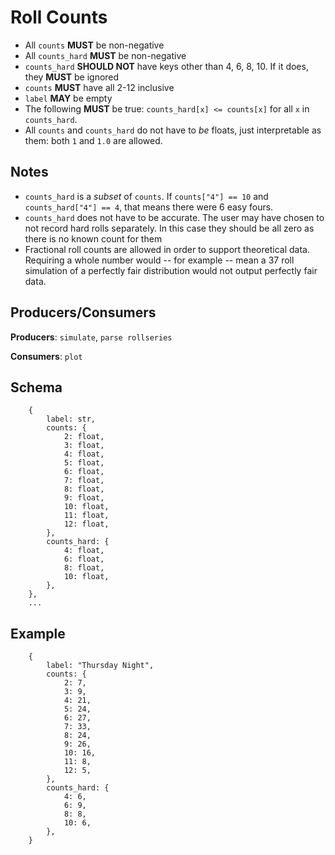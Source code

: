# Roll Counts

- All `counts` **MUST** be non-negative
- All `counts_hard` **MUST** be non-negative
- `counts_hard` **SHOULD NOT** have keys other than 4, 6, 8, 10. If it does,
  they **MUST** be ignored
- `counts` **MUST** have all 2-12 inclusive
- `label` **MAY** be empty
- The following **MUST** be true: `counts_hard[x] <= counts[x]` for all `x` in
  `counts_hard`.
- All `counts` and `counts_hard` do not have to *be* floats, just interpretable
  as them: both `1` and `1.0` are allowed.

## Notes

- `counts_hard` is a *subset* of `counts`. If `counts["4"] == 10` and
  `counts_hard["4"] == 4`, that means there were 6 easy fours.
- `counts_hard` does not have to be accurate. The user may have chosen to not
  record hard rolls separately. In this case they should be all zero as there
is no known count for them
- Fractional roll counts are allowed in order to support theoretical data.
  Requiring a whole number would -- for example -- mean a 37 roll simulation of
a perfectly fair distribution would not output perfectly fair data.

## Producers/Consumers

**Producers**: `simulate`, `parse rollseries`

**Consumers**: `plot`

## Schema

        {
            label: str,
            counts: {
                2: float,
                3: float,
                4: float,
                5: float,
                6: float,
                7: float,
                8: float,
                9: float,
                10: float,
                11: float,
                12: float,
            },
            counts_hard: {
                4: float,
                6: float,
                8: float,
                10: float,
            },
        },
        ...

## Example

        {
            label: "Thursday Night",
            counts: {
                2: 7,
                3: 9,
                4: 21,
                5: 24,
                6: 27,
                7: 33,
                8: 24,
                9: 26,
                10: 16,
                11: 8,
                12: 5,
            },
            counts_hard: {
                4: 6,
                6: 9,
                8: 8,
                10: 6,
            },
        }
